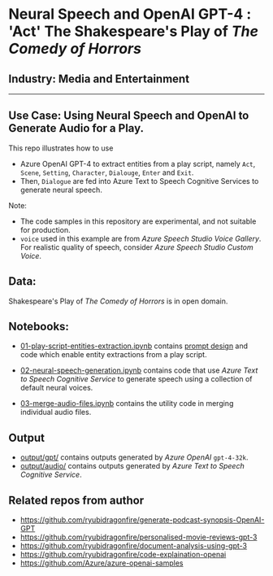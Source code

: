 # Neural Speech and OpenAI GPT-4 : 'Act' The Shakespeare's Play of *The Comedy of Horrors*

## Industry: Media and Entertainment
---
## Use Case: Using Neural Speech and OpenAI to Generate Audio for a Play.

This repo illustrates how to use 
- Azure OpenAI GPT-4 to extract entities from a play script, namely `Act`, `Scene`, `Setting`, `Character`, `Dialouge`, `Enter` and `Exit`. 
- Then, `Dialogue` are fed into Azure Text to Speech Cognitive Services to generate neural speech. 

Note:
- The code samples in this repository are experimental, and not suitable for production. 
- `voice` used in this example are from *Azure Speech Studio Voice Gallery*. For realistic quality of speech, consider *Azure Speech Studio Custom Voice*. 

## Data:
Shakespeare's Play of *The Comedy of Horrors* is in open domain. 

## Notebooks:
- [01-play-script-entities-extraction.ipynb](./notebooks/01-play-script-entities-extraction.ipynb) contains [prompt design](./data/few-shot-example.txt) and code which enable entity extractions from a play script. 

- [02-neural-speech-generation.ipynb](./notebooks/02-neural-speech-generation.ipynb) contains code that use *Azure Text to Speech Cognitive Service* to generate speech using a collection of default neural voices. 

- [03-merge-audio-files.ipynb](./notebooks/03-merge-audio-files.ipynb) contains the utility code in merging individual audio files. 

## Output
- [output/gpt/](./output/gpt/) contains outputs generated by *Azure OpenAI* `gpt-4-32k`.
- [output/audio/](./output/audio/) contains outputs generated by *Azure Text to Speech Cognitive Service*.

## Related repos from author
- https://github.com/ryubidragonfire/generate-podcast-synopsis-OpenAI-GPT
- https://github.com/ryubidragonfire/personalised-movie-reviews-gpt-3
- https://github.com/ryubidragonfire/document-analysis-using-gpt-3
- https://github.com/ryubidragonfire/code-explaination-openai
- https://github.com/Azure/azure-openai-samples
